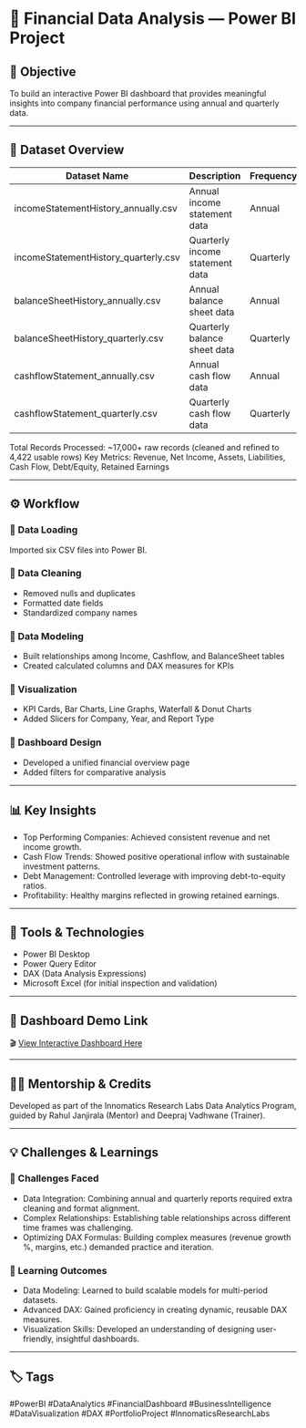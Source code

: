 # 🧾 Financial Data Analysis — Power BI Project

## 🎯 Objective
To build an interactive Power BI dashboard that provides meaningful insights into company financial performance using annual and quarterly data.

---

## 📂 Dataset Overview

| Dataset Name | Description | Frequency |
|---------------|-------------|------------|
| incomeStatementHistory_annually.csv | Annual income statement data | Annual |
| incomeStatementHistory_quarterly.csv | Quarterly income statement data | Quarterly |
| balanceSheetHistory_annually.csv | Annual balance sheet data | Annual |
| balanceSheetHistory_quarterly.csv | Quarterly balance sheet data | Quarterly |
| cashflowStatement_annually.csv | Annual cash flow data | Annual |
| cashflowStatement_quarterly.csv | Quarterly cash flow data | Quarterly |

Total Records Processed: ~17,000+ raw records (cleaned and refined to 4,422 usable rows) 
Key Metrics: Revenue, Net Income, Assets, Liabilities, Cash Flow, Debt/Equity, Retained Earnings  

---

## ⚙️ Workflow

### 🔹 Data Loading  
Imported six CSV files into Power BI.

### 🔹 Data Cleaning  
- Removed nulls and duplicates  
- Formatted date fields  
- Standardized company names  

### 🔹 Data Modeling  
- Built relationships among Income, Cashflow, and BalanceSheet tables  
- Created calculated columns and DAX measures for KPIs  

### 🔹 Visualization  
- KPI Cards, Bar Charts, Line Graphs, Waterfall & Donut Charts  
- Added Slicers for Company, Year, and Report Type  

### 🔹 Dashboard Design  
- Developed a unified financial overview page  
- Added filters for comparative analysis  

---

## 📊 Key Insights

- Top Performing Companies: Achieved consistent revenue and net income growth.  
- Cash Flow Trends: Showed positive operational inflow with sustainable investment patterns.  
- Debt Management: Controlled leverage with improving debt-to-equity ratios.  
- Profitability: Healthy margins reflected in growing retained earnings.  

---

## 🧰 Tools & Technologies

- Power BI Desktop  
- Power Query Editor  
- DAX (Data Analysis Expressions)  
- Microsoft Excel (for initial inspection and validation)

---

## 🎥 Dashboard Demo Link

🎬 [View Interactive Dashboard Here](https://app.powerbi.com/links/tfIW-Ljerl?ctid=7b609a9a-5449-4973-8820-fa64c52bdafc&pbi_source=linkShare)

---

## 👨‍🏫 Mentorship & Credits

Developed as part of the Innomatics Research Labs Data Analytics Program, guided by Rahul Janjirala (Mentor) and Deepraj Vadhwane (Trainer).

---

## 💡 Challenges & Learnings

### 🔸 Challenges Faced
- Data Integration: Combining annual and quarterly reports required extra cleaning and format alignment.  
- Complex Relationships: Establishing table relationships across different time frames was challenging.  
- Optimizing DAX Formulas: Building complex measures (revenue growth %, margins, etc.) demanded practice and iteration.

### 🔸 Learning Outcomes
- Data Modeling: Learned to build scalable models for multi-period datasets.  
- Advanced DAX: Gained proficiency in creating dynamic, reusable DAX measures.  
- Visualization Skills: Developed an understanding of designing user-friendly, insightful dashboards.

---

## 🏷️ Tags

#PowerBI #DataAnalytics #FinancialDashboard #BusinessIntelligence  
#DataVisualization #DAX #PortfolioProject #InnomaticsResearchLabs
